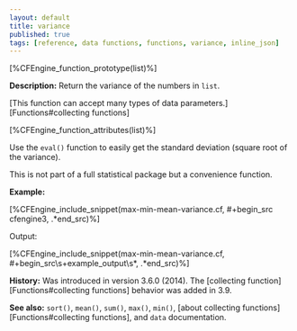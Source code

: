 ```yaml
---
layout: default
title: variance
published: true
tags: [reference, data functions, functions, variance, inline_json]
---
```


[%CFEngine_function_prototype(list)%]

**Description:** Return the variance of the numbers in `list`.

[This function can accept many types of data parameters.][Functions#collecting functions]

[%CFEngine_function_attributes(list)%]

Use the `eval()` function to easily get the standard deviation (square root of the variance).

This is not part of a full statistical package but a convenience function.

**Example:**

[%CFEngine_include_snippet(max-min-mean-variance.cf, #\+begin_src cfengine3, .*end_src)%]

Output:

[%CFEngine_include_snippet(max-min-mean-variance.cf, #\+begin_src\s+example_output\s*, .*end_src)%]

**History:** Was introduced in version 3.6.0 (2014). The [collecting function][Functions#collecting functions] behavior was added in 3.9.

**See also:** `sort()`, `mean()`, `sum()`, `max()`, `min()`, [about collecting functions][Functions#collecting functions], and `data` documentation.
